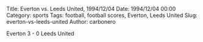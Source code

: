 Title: Everton vs. Leeds United, 1994/12/04
Date: 1994/12/04 00:00
Category: sports
Tags: football, football scores, Everton, Leeds United
Slug: everton-vs-leeds-united
Author: carbonero


Everton 3 - 0 Leeds United
